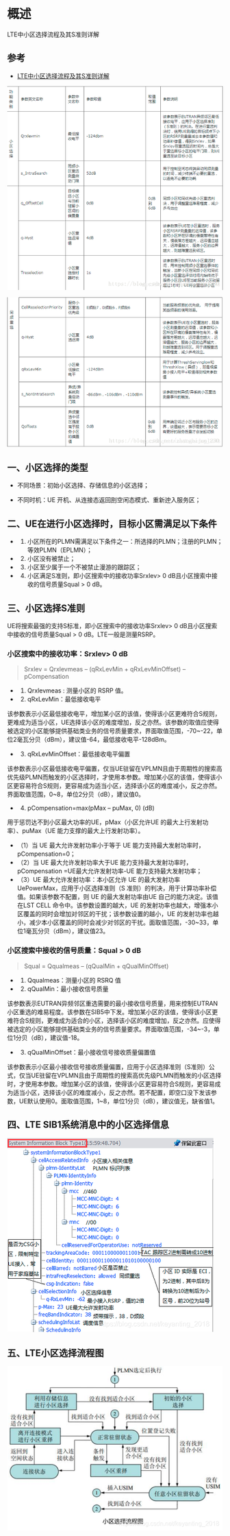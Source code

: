 # 概述

LTE中小区选择流程及其S准则详解

## 参考

* [LTE中小区选择流程及其S准则详解](https://blog.csdn.net/keyanting_2018/article/details/89325942)

![0002_temp1.png](images/0002_temp1.png)

![0002_temp2.png](images/0002_temp2.png)

## 一、小区选择的类型

* 不同场景：初始小区选择、存储信息的小区选择；

* 不同时机：UE 开机、从连接态返回刡空闲态模式、重新迚入服务区；

## 二、UE在进行小区选择时，目标小区需满足以下条件

* 1. 小区所在的PLMN需满足以下条件之一：所选择的PLMN；注册的PLMN；等效PLMN（EPLMN）；

* 2. 小区没有被禁止；

* 3. 小区至少属于一个不被禁止漫游的跟踪区；

* 4. 小区满足S准则，即小区搜索中的接收功率Srxlev> 0 dB且小区搜索中接收的信号质量Squal > 0 dB。

## 三、小区选择S准则

UE将搜索最强的支持S标准，即小区搜索中的接收功率Srxlev> 0 dB且小区搜索中接收的信号质量Squal > 0 dB。LTE一般是测量RSRP。

### 小区搜索中的接收功率：Srxlev> 0 dB

> Srxlev = Qrxlevmeas – (qRxLevMin + qRxLevMinOffset) – pCompensation

* 1. Qrxlevmeas : 测量小区的 RSRP 值。

* 2. qRxLevMin：最低接收电平

该参数表示小区最低接收电平，增加某小区的该值，使得该小区更难符合S规则，更难成为适当小区，UE选择该小区的难度增加，反之亦然。该参数的取值应使得被选定的小区能够提供基础类业务的信号质量要求，界面取值范围，-70~-22，单位2毫瓦分贝（dBm），建议值-64，最低接收电平-128dBm。

* 3.  qRxLevMinOffset：最低接收电平偏置

该参数表示小区最低接收电平偏置，仅当UE驻留在VPLMN且由于周期性的搜索高优先级PLMN而触发的小区选择时，才使用本参数。增加某小区的该值，使得该小区更容易符合S规则，更容易成为适当小区，选择该小区的难度减小，反之亦然。界面取值范围，0~8，单位2分贝（dB），建议值0。

* 4.  pCompensation=max(pMax – puMax, 0) (dB)

用于惩罚达不到小区最大功率的UE，pMax（小区允许UE 的最大上行发射功率）、puMax（UE 能力支撑的最大上行发射功率）。

* （1）当 UE 最大允许发射功率小于等于 UE 能力支持最大发射功率时， pCompensation=0；
* （2）当 UE 最大允许发射功率大于UE 能力支持最大发射功率时， pCompensation =UE最大允许发射功率-UE 能力支持最大发射功率；
* （3）UE 最大允许发射功率：本小区允许 UE 的最大发射功率 UePowerMax，应用于小区选择准则（S 准则）的判决，用于计算功率补偿值。如果该参数不配置，则 UE 的最大发射功率由UE 自己的能力决定。该值在LST CELL 命令中。该参数设置的越大，UE 的发射功率也越大，增强本小区覆盖的同时会增加对邻区的干扰；该参数设置的越小，UE 的发射功率也越小，减少本小区覆盖的同时会减少对邻区的干扰。面取值范围，-30~33，单位1毫瓦分贝（dBm），建议值23。


### 小区搜索中接收的信号质量：Squal > 0 dB


> Squal = Qqualmeas – (qQualMin + qQualMinOffset)

* 1. Qqualmeas：测量小区的 RSRQ 值

* 2. qQualMin：最小接收信号质量

该参数表示EUTRAN异频邻区重选需要的最小接收信号质量，用来控制EUTRAN小区重选的难易程度。该参数在SIB5中下发。增加某小区的该值，使得该小区更难符合S规则，更难成为适合的小区，选择该小区的难度增加，反之亦然。应使得被选定的小区能够提供基础类业务的信号质量要求。界面取值范围，-34~-3，单位1分贝（dB），建议值-18。

* 3. qQualMinOffset：最小接收信号接收质量偏置值

该参数表示小区最小接收信号接收质量偏置，应用于小区选择准则（S准则）公式，仅当UE驻留在VPLMN且由于周期性的搜索高优先级PLMN而触发的小区选择时，才使用本参数。增加某小区的该值，使得该小区更容易符合S规则，更容易成为适当小区，选择该小区的难度减小，反之亦然。若不配置，即空口没下发该参数，UE默认使用0。面取值范围，1~8，单位1分贝（dB），建议值无，缺省值1。

## 四、LTE SIB1系统消息中的小区选择信息

![0002_选择小区.png](images/0002_选择小区.png)

## 五、LTE小区选择流程图

![0002_流程图.png](images/0002_流程图.png)